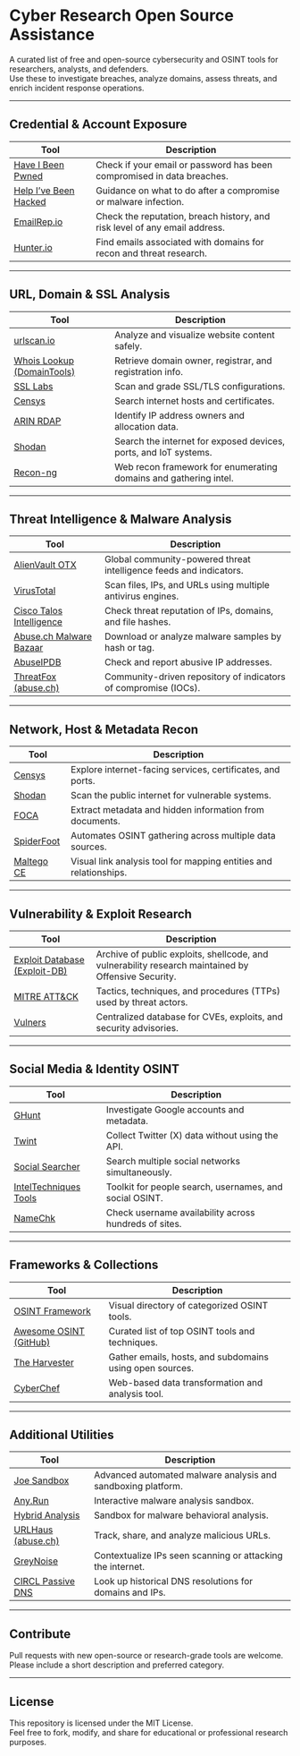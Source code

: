 # Cyber Research Open Source Assistance

A curated list of free and open-source cybersecurity and OSINT tools for researchers, analysts, and defenders.  
Use these to investigate breaches, analyze domains, assess threats, and enrich incident response operations.

---

## Credential & Account Exposure

| Tool | Description |
|------|--------------|
| [Have I Been Pwned](https://haveibeenpwned.com) | Check if your email or password has been compromised in data breaches. |
| [Help I’ve Been Hacked](http://www.helpivebeenhacked.com/) | Guidance on what to do after a compromise or malware infection. |
| [EmailRep.io](https://emailrep.io/) | Check the reputation, breach history, and risk level of any email address. |
| [Hunter.io](https://hunter.io/) | Find emails associated with domains for recon and threat research. |

---

## URL, Domain & SSL Analysis

| Tool | Description |
|------|--------------|
| [urlscan.io](https://urlscan.io/) | Analyze and visualize website content safely. |
| [Whois Lookup (DomainTools)](https://whois.domaintools.com/google.com) | Retrieve domain owner, registrar, and registration info. |
| [SSL Labs](https://www.ssllabs.com/) | Scan and grade SSL/TLS configurations. |
| [Censys](https://search.censys.io/hosts/1.1.1.1) | Search internet hosts and certificates. |
| [ARIN RDAP](https://search.arin.net/rdap/?query=1.1.1.1) | Identify IP address owners and allocation data. |
| [Shodan](https://www.shodan.io/) | Search the internet for exposed devices, ports, and IoT systems. |
| [Recon-ng](https://github.com/lanmaster53/recon-ng) | Web recon framework for enumerating domains and gathering intel. |

---

## Threat Intelligence & Malware Analysis

| Tool | Description |
|------|--------------|
| [AlienVault OTX](https://otx.alienvault.com/) | Global community-powered threat intelligence feeds and indicators. |
| [VirusTotal](https://www.virustotal.com/gui/home/upload) | Scan files, IPs, and URLs using multiple antivirus engines. |
| [Cisco Talos Intelligence](https://talosintelligence.com/reputation_center/) | Check threat reputation of IPs, domains, and file hashes. |
| [Abuse.ch Malware Bazaar](https://bazaar.abuse.ch/) | Download or analyze malware samples by hash or tag. |
| [AbuseIPDB](https://www.abuseipdb.com/) | Check and report abusive IP addresses. |
| [ThreatFox (abuse.ch)](https://threatfox.abuse.ch/) | Community-driven repository of indicators of compromise (IOCs). |

---

## Network, Host & Metadata Recon

| Tool | Description |
|------|--------------|
| [Censys](https://search.censys.io/) | Explore internet-facing services, certificates, and ports. |
| [Shodan](https://www.shodan.io/) | Scan the public internet for vulnerable systems. |
| [FOCA](https://github.com/ElevenPaths/FOCA) | Extract metadata and hidden information from documents. |
| [SpiderFoot](https://www.spiderfoot.net/) | Automates OSINT gathering across multiple data sources. |
| [Maltego CE](https://www.maltego.com/) | Visual link analysis tool for mapping entities and relationships. |

---

## Vulnerability & Exploit Research

| Tool | Description |
|------|--------------|
| [Exploit Database (Exploit-DB)](https://www.exploit-db.com/) | Archive of public exploits, shellcode, and vulnerability research maintained by Offensive Security. |
| [MITRE ATT&CK](https://attack.mitre.org/) | Tactics, techniques, and procedures (TTPs) used by threat actors. |
| [Vulners](https://vulners.com/) | Centralized database for CVEs, exploits, and security advisories. |

---

## Social Media & Identity OSINT

| Tool | Description |
|------|--------------|
| [GHunt](https://github.com/mxrch/GHunt) | Investigate Google accounts and metadata. |
| [Twint](https://github.com/twintproject/twint) | Collect Twitter (X) data without using the API. |
| [Social Searcher](https://www.social-searcher.com/) | Search multiple social networks simultaneously. |
| [IntelTechniques Tools](https://inteltechniques.com/tools/) | Toolkit for people search, usernames, and social OSINT. |
| [NameChk](https://namechk.com/) | Check username availability across hundreds of sites. |

---

## Frameworks & Collections

| Tool | Description |
|------|--------------|
| [OSINT Framework](https://osintframework.com/) | Visual directory of categorized OSINT tools. |
| [Awesome OSINT (GitHub)](https://github.com/jivoi/awesome-osint) | Curated list of top OSINT tools and techniques. |
| [The Harvester](https://github.com/laramies/theHarvester) | Gather emails, hosts, and subdomains using open sources. |
| [CyberChef](https://gchq.github.io/CyberChef/) | Web-based data transformation and analysis tool. |

---

## Additional Utilities

| Tool | Description |
|------|--------------|
| [Joe Sandbox](https://www.joesandbox.com/) | Advanced automated malware analysis and sandboxing platform. |
| [Any.Run](https://any.run/) | Interactive malware analysis sandbox. |
| [Hybrid Analysis](https://www.hybrid-analysis.com/) | Sandbox for malware behavioral analysis. |
| [URLHaus (abuse.ch)](https://urlhaus.abuse.ch/) | Track, share, and analyze malicious URLs. |
| [GreyNoise](https://viz.greynoise.io/) | Contextualize IPs seen scanning or attacking the internet. |
| [CIRCL Passive DNS](https://www.circl.lu/services/passive-dns/) | Look up historical DNS resolutions for domains and IPs. |

---

## Contribute

Pull requests with new open-source or research-grade tools are welcome.  
Please include a short description and preferred category.

---

## License

This repository is licensed under the MIT License.  
Feel free to fork, modify, and share for educational or professional research purposes.
